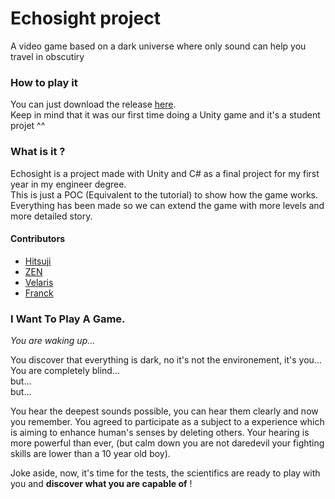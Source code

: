 # Echosight project

A video game based on a dark universe where only sound can help you travel in obscutiry

### How to play it
You can just download the release [here](https://github.com/Hitsuji-M/Echosight/tree/release). <br>
Keep in mind that it was our first time doing a Unity game and it's a student projet ^^

### What is it ?
Echosight is a project made with Unity and C# as a final project for my first year in my engineer degree. <br>
This is just a POC (Equivalent to the tutorial) to show how the game works. Everything has been made so we can extend the game with more levels and more detailed story.

#### Contributors

- [Hitsuji](https://github.com/Hitsuji-M)
- [ZEN](https://github.com/Lolozendev)
- [Velaris](https://github.com/AstridWinkler)
- [Franck](https://github.com/Franck-Jiang)

### I Want To Play A Game.

*You are waking up...* <br>

You discover that everything is dark, no it's not the environement, it's you... You are completely blind... <br> but... <br> but... <br>

You hear the deepest sounds possible, you can hear them clearly and now you remember. You agreed to participate as a subject to a experience which is aiming to enhance human's senses by deleting others. Your hearing is more powerful than ever, (but calm down you are not daredevil your fighting skills are lower than a 10 year old boy). <br>

Joke aside, now, it's time for the tests, the scientifics are ready to play with you and **discover what you are capable of** !
